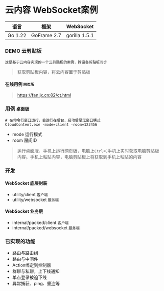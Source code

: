 # 云内容 WebSocket案例

|   语言    |     框架      |   WebSocket   |
|:-------:|:-----------:|:-------------:|
| Go 1.22 | GoFrame 2.7 | gorilla 1.5.1 |

### DEMO 云剪贴板
```这是基于云内容实现的一个云剪贴板的案例，跨设备剪贴板同步```
> 获取剪贴板内容，将云内容置于剪贴板

#### 在线用例 ```网页版```
> https://fan.jx.cn:82/ct.html

### 用例 ```桌面版```

```shell
# 在命令行窗口运行，会运行在后台，启动后是无窗口模式
CloudContent.exe -mode=client -room=123456
```
- mode 运行模式
- room 房间ID

> 运行桌面版，手机上运行网页版，电脑上`Ctrl+C`手机上实时获取电脑剪贴板内容。手机上粘贴内容，电脑剪贴板上将获取到手机上粘贴的内容

### 开发

#### WebSocket 底层封装
- utility/client ``客户端``
- utility/websocket ``服务端``

#### WebSocket 业务层
- internal/packed/client ``客户端``
- internal/packed/websocket ``服务端``

### 已实现的功能
- 路由与路由组
- 路由与中间件
- Action绑定到控制器
- 群聊与私聊，上下线通知
- 单点登录被迫下线
- 异常捕获、ping、重连等